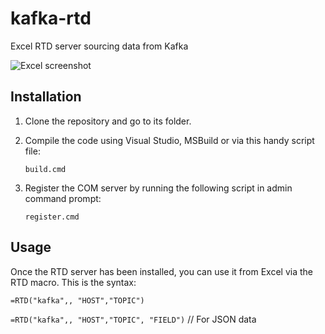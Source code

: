 # kafka-rtd
Excel RTD server sourcing data from Kafka

![Excel screenshot](doc/ice_video_.gif)


## Installation
1. Clone the repository and go to its folder.
2. Compile the code using Visual Studio, MSBuild or via this handy script file:

   `build.cmd`


3. Register the COM server by running the following script in admin command prompt:
   
   `register.cmd`

## Usage

Once the RTD server has been installed, you can use it from Excel via the RTD macro.
This is the syntax:

`=RTD("kafka",, "HOST","TOPIC")`

`=RTD("kafka",, "HOST","TOPIC", "FIELD")`   // For JSON data